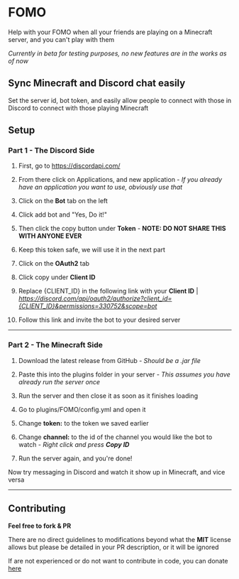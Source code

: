# FOMO

Help with your FOMO when all your friends are playing on a Minecraft server, and you can't play with them

*Currently in beta for testing purposes, no new features are in the works as of now*

## Sync Minecraft and Discord chat easily

Set the server id, bot token, and easily allow people to connect with those in Discord to connect with those playing Minecraft

## Setup

### Part 1 - The Discord Side

1. First, go to https://discordapi.com/

2. From there click on Applications, and new application - *If you already have an application you want to use, obviously use that*

3. Click on the **Bot** tab on the left

4. Click add bot and "Yes, Do it!"

5. Then click the copy button under **Token** - **NOTE: DO NOT SHARE THIS WITH ANYONE EVER**

6. Keep this token safe, we will use it in the next part

7. Click on the **OAuth2** tab

8. Click copy under **Client ID**

9. Replace {CLIENT_ID} in the following link with your **Client ID** | *https://discord.com/api/oauth2/authorize?client_id={CLIENT_ID}&permissions=330752&scope=bot*

10. Follow this link and invite the bot to your desired server

---

### Part 2 - The Minecraft Side

1. Download the latest release from GitHub - *Should be a .jar file*

2. Paste this into the plugins folder in your server - *This assumes you have already run the server once*

3. Run the server and then close it as soon as it finishes loading

4. Go to plugins/FOMO/config.yml and open it

5. Change **token:** to the token we saved earlier

6. Change **channel:** to the id of the channel you would like the bot to watch - *Right click and press __Copy ID__*

7. Run the server again, and you're done!

Now try messaging in Discord and watch it show up in Minecraft, and vice versa

---

## Contributing

**Feel free to fork & PR**

There are no direct guidelines to modifications beyond what the **MIT** license allows but please be detailed in your PR description, or it will be ignored

If are not experienced or do not want to contribute in code, you can donate [here](https://www.paypal.com/cgi-bin/webscr?return=https://github.com/jamesinaxx/FOMO&cn=Add+special+instructions+to+the+addon+author()&business=melissa_grasso73%40hotmail.com&bn=PP-DonationsBF:btn_donateCC_LG.gif:NonHosted&cancel_return=https://github.com/jamesinaxx/FOMO&lc=US&item_name=FOMO+(from+jamesinaxx)&cmd=_donations&rm=1&no_shipping=1&currency_code=USD)